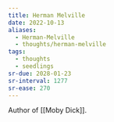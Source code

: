 ```yaml
---
title: Herman Melville
date: 2022-10-13
aliases:
  - Herman-Melville
  - thoughts/herman-melville
tags:
  - thoughts
  - seedlings
sr-due: 2028-01-23
sr-interval: 1277
sr-ease: 270
---
```

Author of [[Moby Dick]].